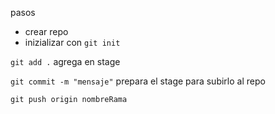 pasos
- crear repo
- inizializar con `git init`

`git add .`
agrega en stage

`git commit -m "mensaje"`
prepara el stage para subirlo al repo

`git push origin nombreRama`